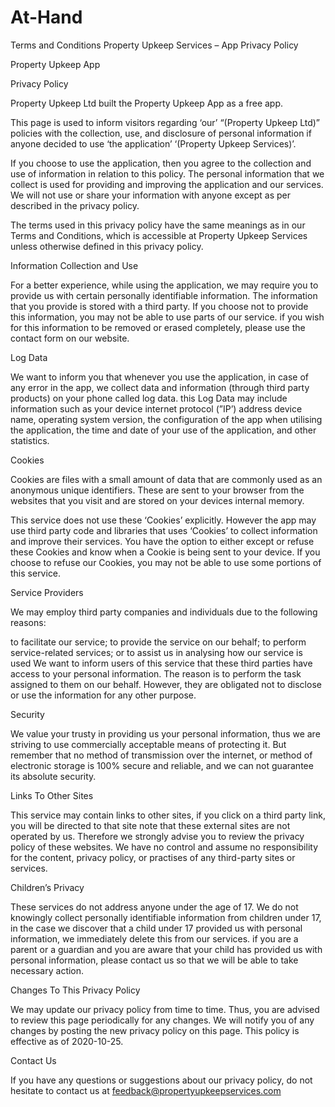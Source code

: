 # At-Hand
Terms and Conditions
Property Upkeep Services – App Privacy Policy

Property Upkeep App

Privacy Policy

Property Upkeep Ltd built the Property Upkeep App as a free app.

This page is used to inform visitors regarding ‘our’ “(Property Upkeep Ltd)” policies with the collection, use, and disclosure of personal information if anyone decided to use ‘the application’ ‘(Property Upkeep Services)’.

If you choose to use the application, then you agree to the collection and use of information in relation to this policy. The personal information that we collect is used for providing and improving the application and our services. We will not use or share your information with anyone except as per described in the privacy policy.

The terms used in this privacy policy have the same meanings as in our Terms and Conditions, which is accessible at Property Upkeep Services unless otherwise defined in this privacy policy.

Information Collection and Use

For a better experience, while using the application, we may require you to provide us with certain personally identifiable information. The information that you provide is stored with a third party. If you choose not to provide this information, you may not be able to use parts of our service. if you wish for this information to be removed or erased completely, please use the contact form on our website.

Log Data

We want to inform you that whenever you use the application, in case of any error in the app, we collect data and information (through third party products) on your phone called log data. this Log Data may include information such as your device internet protocol (”IP’) address device name, operating system version, the configuration of the app when utilising the application, the time and date of your use of the application, and other statistics.

Cookies

Cookies are files with a small amount of data that are commonly used as an anonymous unique identifiers. These are sent to your browser from the websites that you visit and are stored on your devices internal memory.

This service does not use these ‘Cookies’ explicitly. However the app may use third party code and libraries that uses ‘Cookies’ to collect information and improve their services. You have the option to either except or refuse these Cookies and know when a Cookie is being sent to your device. If you choose to refuse our Cookies, you may not be able to use some portions of this service.

Service Providers

We may employ third party companies and individuals due to the following reasons:

to facilitate our service;
to provide the service on our behalf;
to perform service-related services; or
to assist us in analysing how our service is used
We want to inform users of this service that these third parties have access to your personal information. The reason is to perform the task assigned to them on our behalf. However, they are obligated not to disclose or use the information for any other purpose.

Security

We value your trusty in providing us your personal information, thus we are striving to use commercially acceptable means of protecting it. But remember that no method of transmission over the internet, or method of electronic storage is 100% secure and reliable, and we can not guarantee its absolute security.

Links To Other Sites

This service may contain links to other sites, if you click on a third party link, you will be directed to that site note that these external sites are not operated by us. Therefore we strongly advise you to review the privacy policy of these websites. We have no control and assume no responsibility for the content, privacy policy, or practises of any third-party sites or services.

Children’s Privacy

These services do not address anyone under the age of 17. We do not knowingly collect personally identifiable information from children under 17, in the case we discover that a child under 17 provided us with personal information, we immediately delete this from our services. if you are a parent or a guardian and you are aware that your child has provided us with personal information, please contact us so that we will be able to take necessary action.

Changes To This Privacy Policy

We may update our privacy policy from time to time. Thus, you are advised to review this page periodically for any changes. We will notify you of any changes by posting the new privacy policy on this page. This policy is effective as of 2020-10-25.

Contact Us

If you have any questions or suggestions about our privacy policy, do not hesitate to contact us at feedback@propertyupkeepservices.com
